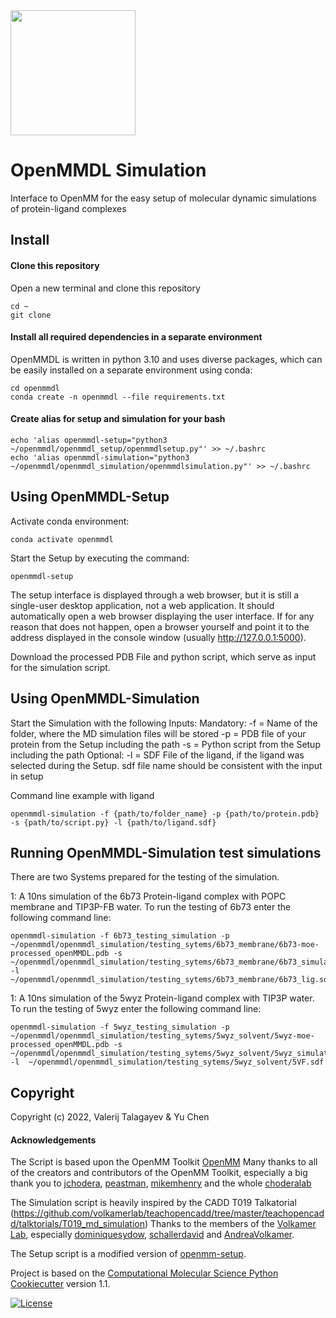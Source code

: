 <img src="https://openmm.org/images/logo.svg" height="200">


# OpenMMDL Simulation

Interface to OpenMM for the easy setup of molecular dynamic simulations of protein-ligand complexes

## Install

#### Clone this repository

Open a new terminal and clone this repository

    cd ~
    git clone 

#### Install all required dependencies in a separate environment

OpenMMDL is written in python 3.10 and uses diverse packages, which can be easily installed on a separate environment using conda:

    cd openmmdl
    conda create -n openmmdl --file requirements.txt

#### Create alias for setup and simulation for your bash

    echo 'alias openmmdl-setup="python3 ~/openmmdl/openmmdl_setup/openmmdlsetup.py"' >> ~/.bashrc
    echo 'alias openmmdl-simulation="python3 ~/openmmdl/openmmdl_simulation/openmmdlsimulation.py"' >> ~/.bashrc

## Using OpenMMDL-Setup

Activate conda environment:

    conda activate openmmdl

Start the Setup by executing the command:

    openmmdl-setup

The setup interface is displayed through a web browser, but it is still a single-user desktop application, not a web application. It should automatically open a web browser displaying the user interface. If for any reason that does not happen, open a browser yourself and point it to the address displayed in the console window (usually http://127.0.0.1:5000).

Download the processed PDB File and python script, which serve as input for the simulation script.

## Using OpenMMDL-Simulation

Start the Simulation with the following Inputs:
Mandatory:
-f = Name of the folder, where the MD simulation files will be stored
-p = PDB file of your protein from the Setup including the path
-s = Python script from the Setup including the path
Optional:
-l = SDF File of the ligand, if the ligand was selected during the Setup. sdf file name should be consistent with the input in setup

Command line example with ligand

    openmmdl-simulation -f {path/to/folder_name} -p {path/to/protein.pdb} -s {path/to/script.py} -l {path/to/ligand.sdf}

## Running OpenMMDL-Simulation test simulations

There are two Systems prepared for the testing of the simulation.

 1: A 10ns simulation of the 6b73 Protein-ligand complex with POPC membrane and TIP3P-FB water. To run the testing of 6b73 enter the following command line:

    openmmdl-simulation -f 6b73_testing_simulation -p ~/openmmdl/openmmdl_simulation/testing_sytems/6b73_membrane/6b73-moe-processed_openMMDL.pdb -s ~/openmmdl/openmmdl_simulation/testing_sytems/6b73_membrane/6b73_simulation.py -l  ~/openmmdl/openmmdl_simulation/testing_sytems/6b73_membrane/6b73_lig.sdf

 1: A 10ns simulation of the 5wyz Protein-ligand complex with TIP3P water. To run the testing of 5wyz enter the following command line:

    openmmdl-simulation -f 5wyz_testing_simulation -p ~/openmmdl/openmmdl_simulation/testing_sytems/5wyz_solvent/5wyz-moe-processed_openMMDL.pdb -s ~/openmmdl/openmmdl_simulation/testing_sytems/5wyz_solvent/5wyz_simulation.py -l  ~/openmmdl/openmmdl_simulation/testing_sytems/5wyz_solvent/5VF.sdf


## Copyright
Copyright (c) 2022, Valerij Talagayev & Yu Chen

#### Acknowledgements

The Script is based upon the OpenMM Toolkit [OpenMM](https://github.com/openmm)
Many thanks to all of the creators and contributors of the OpenMM Toolkit, especially a big thank you to [jchodera](https://github.com/jchodera), [peastman](https://github.com/peastman), [mikemhenry](https://github.com/mikemhenry) and the whole [choderalab](https://github.com/choderalab) 

The Simulation script is heavily inspired by the CADD T019 Talkatorial
(https://github.com/volkamerlab/teachopencadd/tree/master/teachopencadd/talktorials/T019_md_simulation)
Thanks to the members of the [Volkamer Lab](https://volkamerlab.org/),
especially [dominiquesydow](https://github.com/dominiquesydow/), [schallerdavid](https://github.com/schallerdavid) and [AndreaVolkamer](https://github.com/andreavolkamer).

The Setup script is a modified version of [openmm-setup](https://github.com/openmm/openmm-setup).
 
Project is based on the 
[Computational Molecular Science Python Cookiecutter](https://github.com/molssi/cookiecutter-cms) version 1.1.


[![License](https://img.shields.io/badge/License-MIT-blue.svg)](https://opensource.org/licenses/MIT)